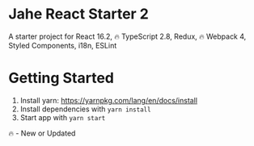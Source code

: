 # Jahe React Starter 2

A starter project for React 16.2, 🔥 TypeScript 2.8, Redux, 🔥 Webpack 4, Styled Components, i18n, ESLint

# Getting Started

1.  Install yarn: https://yarnpkg.com/lang/en/docs/install
2.  Install dependencies with `yarn install`
3.  Start app with `yarn start`

🔥 - New or Updated

